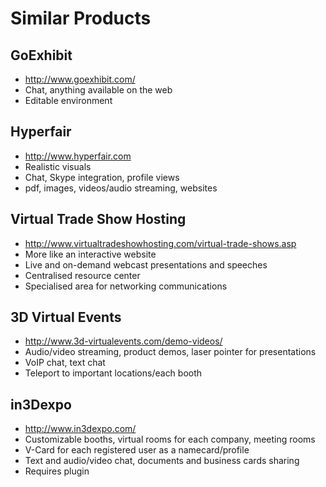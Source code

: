 Similar Products
=====

## GoExhibit
- http://www.goexhibit.com/
- Chat, anything available on the web
- Editable environment

## Hyperfair
- http://www.hyperfair.com
- Realistic visuals
- Chat, Skype integration, profile views
- pdf, images, videos/audio streaming, websites

## Virtual Trade Show Hosting
- http://www.virtualtradeshowhosting.com/virtual-trade-shows.asp
- More like an interactive website
- Live and on-demand webcast presentations and speeches
- Centralised resource center
- Specialised area for networking communications

## 3D Virtual Events
- http://www.3d-virtualevents.com/demo-videos/
- Audio/video streaming, product demos, laser pointer for presentations
- VoIP chat, text chat
- Teleport to important locations/each booth

## in3Dexpo
- http://www.in3dexpo.com/
- Customizable booths, virtual rooms for each company, meeting rooms
- V-Card for each registered user as a namecard/profile
- Text and audio/video chat, documents and business cards sharing
- Requires plugin
